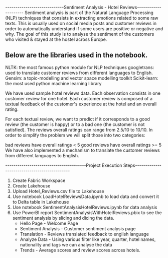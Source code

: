 -----------------------------Sentiment Analysis - Hotel Reviews---------------------
Sentiment analysis is part of the Natural Language Processing (NLP) techniques that consists in extracting emotions related to some raw texts. 
This is usually used on social media posts and customer reviews in order to automatically understand if some users are positive or negative and why. 
The goal of this study is to analyse the sentiment of the customers who visited & stayed at the hostel across Europe.

Below are the libraries used in the notebook.
- 
NLTK: the most famous python module for NLP techniques
googletrans: used to translate customer reviews from different languages to English.
Gensim: a topic-modelling and vector space modelling toolkit
Scikit-learn: the most used python machine learning library

We have used sample hotel reviews data. Each observation consists in one customer review for one hotel. 
Each customer review is composed of a textual feedback of the customer's experience at the hotel and an overall rating.

For each textual review, we want to predict if it corresponds to a good review (the customer is happy) or to a bad one (the customer is not satisfied). 
The reviews overall ratings can range from 2.5/10 to 10/10. In order to simplify the problem we will split those into two categories:

bad reviews have overall ratings < 5
good reviews have overall ratings >= 5
We have also implemented a mechanism to translate the customer reviews from different languages to English.

----------------------------------------Project Execution Steps---------------------------------------------
1. Create Fabric Workspace
2. Create Lakehouse
3. Upload Hotel_Reviews.csv file to Lakehouse
4. Use notebook LoadHotelReviewsData.ipynb to load data and convert it to Delta table in Lakehouse
5. Use notebook SentimentAnalysisHotelReviews.ipynb for data analysis
6. Use PowerBI report SentimentAnalysisWithHotelReviews.pbix to see the sentiment analysis by slicing and dicing the data.
   - Hello Page - Welcome Page
   - Sentiment Analysis - Customer sentiment analysis page
   - Translation - Reviews translated feedback to english language
   - Analyze Data - Using various filter like year, quarter, hotel names, nationality and tags we can analyse the data
   - Trends - Average scores and review scores across hotels.
